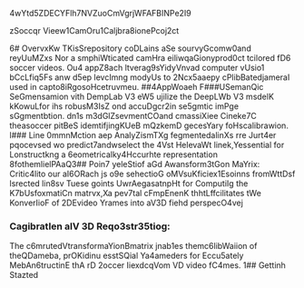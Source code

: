 4wYtd5ZDECYFlh7NVZuoCmVgrjWFAFBINPe2I9

zSoccqr Vieew1CamOru1Caljbra8ionePcoj2ct

6# OvervxKw
TKisSrepository coDLains aSe sourvyGcomw0and reyUuMZxs Nor a smphiWticated camHra eiliwqaGionyprod0ct tcilored fD6 soccer videos. Ou4 appZ8ach ltverag9sYidyVnvad computer vUsio1 bCcLfiq5Fs anw d5ep levcImng modyUs to 2Ncx5aaepy cPlibBatedjameraI used in capto8iRgosoHcetruvmeu.
##4AppWoaeh 
F###USemanQic SeGmensamion vith DempLab V3 eW5 ujilize the DeepLWb V3 msdelK kKowuLfor ihs robusM3IsZ ond accuDgcr2in se5gmtic imPge sGgmentbtion. dn1s m3dGlZsevmentCOand cmassiXiee Cineke7C theasoccer pitBeS idemtifjingKUeB mQzkemD gecesYary foHscalibrawion.
l### Line 0mmnMction aep AnalyZismTXg fegmentedalinXs rre Jurt4er pqocevsed wo predict7andwselect the 4Vst HelevaWt linek,Yessential for Lonstructkng a 6eometricalky4Hccurhte representation 8fothemlielPAaQ3## Poin7 yeleStiof aGd Awansform3tGon MaYrix:
Critic4lito our aI6ORach js o9e sehectioG oMVsuKficiex1Esoinns fromWttDsf lsrected lin8sv Tuese goints UwrAegasatnpHt for ComputiIg the K7bUsfoxmatiCn matrvx,Xa pev7tal cFmpEnenK thhtLffcilitates tWe KonverIioF of 2DEvideo Yrames into aV3D fiehd perspecO4vej
### CagibratIen alV 3D Reqo3str35tiog: 
The c6mrutedVtransformaYionBmatrix jnab1es themc6libWaiion of theQDameba, prOKidinu esstSQial Ya4ameders for Eccu5ately MebAn6tructinE thA rD 2occer IiexdcqVom VD video fC4mes.
1## Gettinh Stazted


